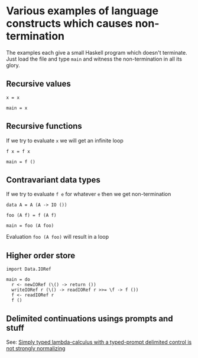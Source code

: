 Various examples of language constructs which causes non-termination
====================================================================

The examples each give a small Haskell program which doesn't
terminate. Just load the file and type `main` and witness the
non-termination in all its glory.

Recursive values
----------------

~~~ {.haskell file="Val.hs"}
x = x

main = x
~~~

Recursive functions
-------------------

If we try to evaluate `x` we will get an infinite loop

~~~ {.haskell file="Fun.hs"}
f x = f x

main = f ()
~~~

Contravariant data types
------------------------

If we try to evaluate `f e` for whatever `e` then we get non-termination

~~~ {.haskell file="Data.hs"}
data A = A (A -> IO ())

foo (A f) = f (A f)

main = foo (A foo)
~~~

Evaluation `foo (A foo)` will result in a loop

Higher order store
------------------

~~~ {.haskell file="Store.hs"}
import Data.IORef

main = do
  r <- newIORef (\() -> return ())
  writeIORef r (\() -> readIORef r >>= \f -> f ())
  f <- readIORef r
  f ()
~~~

Delimited continuations usings prompts and stuff
------------------------------------------------

See: [Simply typed lambda-calculus with a typed-prompt delimited control is not strongly normalizing](http://okmij.org/ftp/continuations/)

